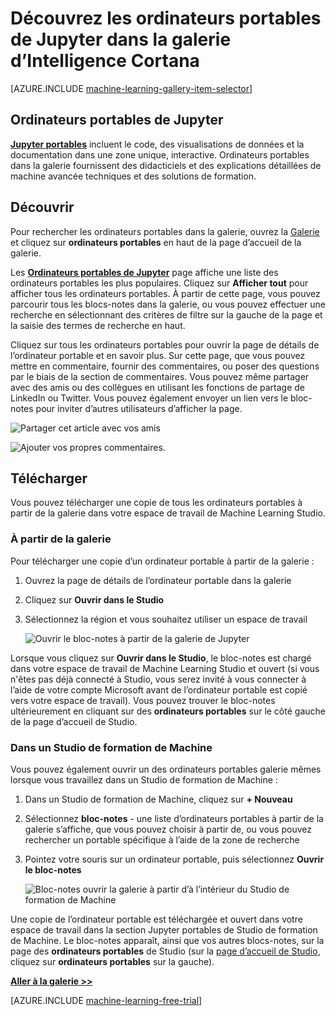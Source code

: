<properties
    pageTitle="Les portables Cortana Intelligence galerie Jupyter | Microsoft Azure"
    description="Découvrir les PC portables de Jupyter dans la galerie d’Intelligence Cortana."
    services="machine-learning"
    documentationCenter=""
    authors="garyericson"
    manager="jhubbard"
    editor="cgronlun"/>

<tags
    ms.service="machine-learning"
    ms.workload="data-services"
    ms.tgt_pltfrm="na"
    ms.devlang="na"
    ms.topic="article"
    ms.date="10/13/2016"
    ms.author="roopalik;garye"/>


# <a name="discover-jupyter-notebooks-in-the-cortana-intelligence-gallery"></a>Découvrez les ordinateurs portables de Jupyter dans la galerie d’Intelligence Cortana

[AZURE.INCLUDE [machine-learning-gallery-item-selector](../../includes/machine-learning-gallery-item-selector.md)]

## <a name="jupyter-notebooks"></a>Ordinateurs portables de Jupyter

**[Jupyter portables](https://gallery.cortanaintelligence.com/notebooks)** incluent le code, des visualisations de données et la documentation dans une zone unique, interactive.
Ordinateurs portables dans la galerie fournissent des didacticiels et des explications détaillées de machine avancée techniques et des solutions de formation.

## <a name="discover"></a>Découvrir

  Pour rechercher les ordinateurs portables dans la galerie, ouvrez la [Galerie](http://gallery.cortanaintelligence.com) et cliquez sur **ordinateurs portables** 
 en haut de la page d’accueil de la galerie.

 Les **[Ordinateurs portables de Jupyter](https://gallery.cortanaintelligence.com/notebooks)** 
 page affiche une liste des ordinateurs portables les plus populaires.
Cliquez sur **Afficher tout** pour afficher tous les ordinateurs portables.
À partir de cette page, vous pouvez parcourir tous les blocs-notes dans la galerie, ou vous pouvez effectuer une recherche en sélectionnant des critères de filtre sur la gauche de la page et la saisie des termes de recherche en haut.

 Cliquez sur tous les ordinateurs portables pour ouvrir la page de détails de l’ordinateur portable et en savoir plus. Sur cette page, que vous pouvez mettre en commentaire, fournir des commentaires, ou poser des questions par le biais de la section de commentaires. Vous pouvez même partager avec des amis ou des collègues en utilisant les fonctions de partage de LinkedIn ou Twitter. Vous pouvez également envoyer un lien vers le bloc-notes pour inviter d’autres utilisateurs d’afficher la page.

![Partager cet article avec vos amis](media\machine-learning-gallery-how-to-use-contribute-publish\share-links.png)

![Ajouter vos propres commentaires.](media\machine-learning-gallery-how-to-use-contribute-publish\comments.png)

## <a name="download"></a>Télécharger

Vous pouvez télécharger une copie de tous les ordinateurs portables à partir de la galerie dans votre espace de travail de Machine Learning Studio.

### <a name="from-the-gallery"></a>À partir de la galerie

Pour télécharger une copie d’un ordinateur portable à partir de la galerie :

1. Ouvrez la page de détails de l’ordinateur portable dans la galerie

2. Cliquez sur **Ouvrir dans le Studio**

3. Sélectionnez la région et vous souhaitez utiliser un espace de travail

    ![Ouvrir le bloc-notes à partir de la galerie de Jupyter](media\machine-learning-gallery-jupyter-notebooks\open-notebook-from-gallery.png)

Lorsque vous cliquez sur **Ouvrir dans le Studio**, le bloc-notes est chargé dans votre espace de travail de Machine Learning Studio et ouvert (si vous n'êtes pas déjà connecté à Studio, vous serez invité à vous connecter à l’aide de votre compte Microsoft avant de l’ordinateur portable est copié vers votre espace de travail). Vous pouvez trouver le bloc-notes ultérieurement en cliquant sur des **ordinateurs portables** sur le côté gauche de la page d’accueil de Studio.


### <a name="in-machine-learning-studio"></a>Dans un Studio de formation de Machine

Vous pouvez également ouvrir un des ordinateurs portables galerie mêmes lorsque vous travaillez dans un Studio de formation de Machine :

1. Dans un Studio de formation de Machine, cliquez sur **+ Nouveau**

2. Sélectionnez **bloc-notes** - une liste d’ordinateurs portables à partir de la galerie s’affiche, que vous pouvez choisir à partir de, ou vous pouvez rechercher un portable spécifique à l’aide de la zone de recherche

3. Pointez votre souris sur un ordinateur portable, puis sélectionnez **Ouvrir le bloc-notes**

    ![Bloc-notes ouvrir la galerie à partir d’à l’intérieur du Studio de formation de Machine](media\machine-learning-gallery-jupyter-notebooks\open-notebook-from-studio.png)

Une copie de l’ordinateur portable est téléchargée et ouvert dans votre espace de travail dans la section Jupyter portables de Studio de formation de Machine.
Le bloc-notes apparaît, ainsi que vos autres blocs-notes, sur la page des **ordinateurs portables** de Studio (sur la [page d’accueil de Studio](https://studio.azureml.net/), cliquez sur **ordinateurs portables** sur la gauche).


**[Aller à la galerie >>](http://gallery.cortanaintelligence.com)**

[AZURE.INCLUDE [machine-learning-free-trial](../../includes/machine-learning-free-trial.md)]
